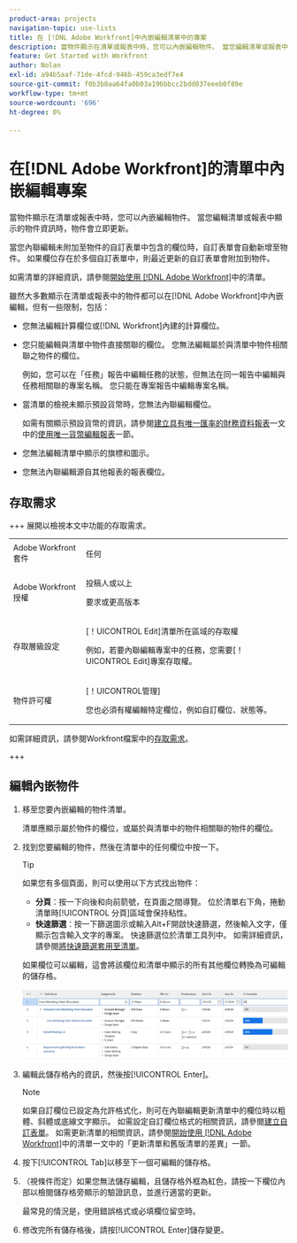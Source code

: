 ```yaml
---
product-area: projects
navigation-topic: use-lists
title: 在 [!DNL Adobe Workfront]中內嵌編輯清單中的專案
description: 當物件顯示在清單或報表中時，您可以內嵌編輯物件。 當您編輯清單或報表中顯示的物件資訊時，物件會立即更新。
feature: Get Started with Workfront
author: Nolan
exl-id: a94b5aaf-71de-4fcd-946b-459ca3edf7e4
source-git-commit: f0b3b8aa64fa0b03a196bbcc2bdd037eeeb0f89e
workflow-type: tm+mt
source-wordcount: '696'
ht-degree: 0%

---
```


# 在[!DNL Adobe Workfront]的清單中內嵌編輯專案

<!--Audited: 11/2024-->

當物件顯示在清單或報表中時，您可以內嵌編輯物件。 當您編輯清單或報表中顯示的物件資訊時，物件會立即更新。

當您內聯編輯未附加至物件的自訂表單中包含的欄位時，自訂表單會自動新增至物件。 如果欄位存在於多個自訂表單中，則最近更新的自訂表單會附加到物件。

如需清單的詳細資訊，請參閱[開始使用 [!DNL Adobe Workfront]](../../../workfront-basics/navigate-workfront/use-lists/view-items-in-a-list.md)中的清單。

雖然大多數顯示在清單或報表中的物件都可以在[!DNL Adobe Workfront]中內嵌編輯，但有一些限制，包括：

* 您無法編輯計算欄位或[!DNL Workfront]內建的計算欄位。
* 您只能編輯與清單中物件直接關聯的欄位。 您無法編輯屬於與清單中物件相關聯之物件的欄位。

  例如，您可以在「任務」報告中編輯任務的狀態，但無法在同一報告中編輯與任務相關聯的專案名稱。 您只能在專案報告中編輯專案名稱。
* 當清單的檢視未顯示預設貨幣時，您無法內聯編輯欄位。

  如需有關顯示預設貨幣的資訊，請參閱[建立具有唯一匯率的財務資料報表](../../../reports-and-dashboards/reports/creating-and-managing-reports/create-financial-data-reports-unique-exchange-rates.md#editing-reports-with-unique-currencies)一文中的[使用唯一貨幣編輯報表](../../../reports-and-dashboards/reports/creating-and-managing-reports/create-financial-data-reports-unique-exchange-rates.md)一節。
* 您無法編輯清單中顯示的旗標和圖示。
* 您無法內聯編輯源自其他報表的報表欄位。

## 存取需求

+++ 展開以檢視本文中功能的存取需求。 

<table style="table-layout:auto"> 
 <col> 
 <col> 
 <tbody> 
  <tr> 
   <td role="rowheader">Adobe Workfront套件</td> 
   <td> <p>任何</p> </td> 
  </tr> 
  <tr> 
   <td role="rowheader">Adobe Workfront授權</td> 
   <td> 
   <p>投稿人或以上 </p>
   <p>要求或更高版本</p>
   </td> 
  </tr> 
  <tr> 
   <td role="rowheader">存取層級設定</td> 
   <td> <p>[！UICONTROL Edit]清單所在區域的存取權</p> <p>例如，若要內聯編輯專案中的任務，您需要[！UICONTROL Edit]專案存取權。</p></td> 
  </tr> 
  <tr> 
   <td role="rowheader">物件許可權</td> 
   <td> <p>[！UICONTROL管理]</p> <p>您也必須有權編輯特定欄位，例如自訂欄位、狀態等。</p>  </td> 
  </tr> 
 </tbody> 
</table>

如需詳細資訊，請參閱Workfront檔案中的[存取需求](/help/quicksilver/administration-and-setup/add-users/access-levels-and-object-permissions/access-level-requirements-in-documentation.md)。

+++

## 編輯內嵌物件

1. 移至您要內嵌編輯的物件清單。

   清單應顯示屬於物件的欄位，或屬於與清單中的物件相關聯的物件的欄位。

1. 找到您要編輯的物件，然後在清單中的任何欄位中按一下。

   >[!TIP]
   >
   >如果您有多個頁面，則可以使用以下方式找出物件：
   >
   >   * **分頁**：按一下向後和向前箭號，在頁面之間導覽。
   >     位於清單右下角，捲動清單時[!UICONTROL 分頁]區域會保持粘性。
   >   * **快速篩選**：按一下篩選圖示或輸入Alt+F開啟快速篩選，然後輸入文字，僅顯示包含輸入文字的專案。
   >     快速篩選位於清單工具列中。 如需詳細資訊，請參閱[將快速篩選套用至清單](../../../workfront-basics/navigate-workfront/use-lists/apply-quick-filter-list.md)。

   如果欄位可以編輯，這會將該欄位和清單中顯示的所有其他欄位轉換為可編輯的儲存格。

   ![可編輯的儲存格](assets/nwe-editable-cells-350x131.png)

1. 編輯此儲存格內的資訊，然後按[!UICONTROL Enter]。

   >[!NOTE]
   >
   >如果自訂欄位已設定為允許格式化，則可在內聯編輯更新清單中的欄位時以粗體、斜體或底線文字顯示。
   >如需設定自訂欄位格式的相關資訊，請參閱[建立自訂表單](/help/quicksilver/administration-and-setup/customize-workfront/create-manage-custom-forms/form-designer/design-a-form/design-a-form.md)。
   >如需更新清單的相關資訊，請參閱[開始使用 [!DNL Adobe Workfront]](../../../workfront-basics/navigate-workfront/use-lists/view-items-in-a-list.md)中的清單一文中的「更新清單和舊版清單的差異」一節。

1. 按下[!UICONTROL Tab]以移至下一個可編輯的儲存格。
1. （視條件而定）如果您無法儲存編輯，且儲存格外框為紅色，請按一下欄位內部以檢閱儲存格旁顯示的驗證訊息，並進行適當的更新。

   最常見的情況是，使用錯誤格式或必填欄位留空時。

1. 修改完所有儲存格後，請按[!UICONTROL Enter]儲存變更。
